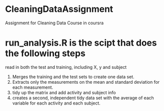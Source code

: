 # CleaningDataAssignment
Assignment for Cleaning Data Course in coursra

# run_analysis.R is the scipt that does the following steps

read in both the test and training, including X, y and subject 
1) Merges the training and the test sets to create one data set.
2) Extracts only the measurements on the mean and standard deviation for each measurement.
3) tidy up the matrix and add activity and subject info
4) creates a second, independent tidy data set with the average of each variable for each activity and each subject.

